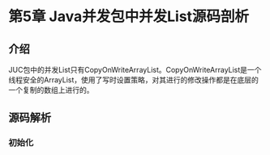 # 第5章 Java并发包中并发List源码剖析

## 介绍

JUC包中的并发List只有CopyOnWriteArrayList。CopyOnWriteArrayList是一个线程安全的ArrayList，使用了写时设置策略，对其进行的修改操作都是在底层的一个复制的数组上进行的。

## 源码解析

### 初始化

